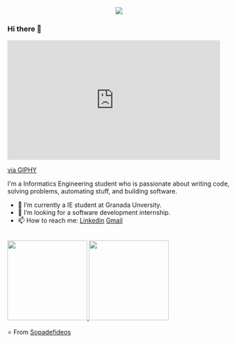 <p align="center"><img src="https://i.imgur.com/A6bWGFl.gif"/></p>

### Hi there 👋

<iframe src="https://giphy.com/embed/YQitE4YNQNahy" width="480" height="270" frameBorder="0" class="giphy-embed" allowFullScreen></iframe><p><a href="https://giphy.com/gifs/YQitE4YNQNahy">via GIPHY</a></p>

I'm a Informatics Engineering student who is passionate about writing code, solving problems, automating stuff, and building software.

- 🔭 I’m currently a IE student at Granada Unversity.
- 👯 I’m looking for a software development internship. 
- 📫 How to reach me: [Linkedin](https://www.linkedin.com/in/antonio-marfil-s%C3%A1nchez-a625601b9/) [Gmail](mailto:antonio10marsan@gmail.com)

<br/>

<a href="https://github.com/Sopadefideos">
  <img height="180em" src="https://github-readme-stats.vercel.app/api?username=Sopadefideos&theme=merko&show_icons=true" />
  <img height="180em" src="https://github-readme-stats.vercel.app/api/top-langs/?username=Sopadefideos&theme=merko&layout=compact" />
</a>

<br/>

⭐️ From [Sopadefideos](https://github.com/Sopadefideos)
